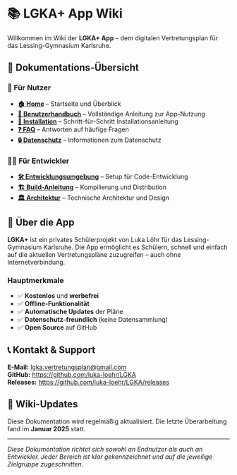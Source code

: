 # 📚 LGKA+ App Wiki

Willkommen im Wiki der **LGKA+ App** – dem digitalen Vertretungsplan für das Lessing-Gymnasium Karlsruhe.

## 📖 Dokumentations-Übersicht

### 👥 Für Nutzer

- **[🏠 Home](Home.md)** – Startseite und Überblick
- **[📖 Benutzerhandbuch](Benutzerhandbuch.md)** – Vollständige Anleitung zur App-Nutzung
- **[📱 Installation](Installation.md)** – Schritt-für-Schritt Installationsanleitung
- **[❓ FAQ](FAQ.md)** – Antworten auf häufige Fragen
- **[🔒 Datenschutz](Datenschutz.md)** – Informationen zum Datenschutz

### 👨‍💻 Für Entwickler

- **[🛠️ Entwicklungsumgebung](Entwicklungsumgebung.md)** – Setup für Code-Entwicklung
- **[🏗️ Build-Anleitung](Build-Anleitung.md)** – Kompilierung und Distribution
- **[🏛️ Architektur](Architektur.md)** – Technische Architektur und Design

## 🚀 Über die App

**LGKA+** ist ein privates Schülerprojekt von Luka Löhr für das Lessing-Gymnasium Karlsruhe. Die App ermöglicht es Schülern, schnell und einfach auf die aktuellen Vertretungspläne zuzugreifen – auch ohne Internetverbindung.

### Hauptmerkmale

- ✅ **Kostenlos** und **werbefrei**
- ✅ **Offline-Funktionalität**
- ✅ **Automatische Updates** der Pläne
- ✅ **Datenschutz-freundlich** (keine Datensammlung)
- ✅ **Open Source** auf GitHub

## 📞 Kontakt & Support

**E-Mail:** lgka.vertretungsplan@gmail.com  
**GitHub:** https://github.com/luka-loehr/LGKA  
**Releases:** https://github.com/luka-loehr/LGKA/releases

## 🔄 Wiki-Updates

Diese Dokumentation wird regelmäßig aktualisiert. Die letzte Überarbeitung fand im **Januar 2025** statt.

---

*Diese Dokumentation richtet sich sowohl an Endnutzer als auch an Entwickler. Jeder Bereich ist klar gekennzeichnet und auf die jeweilige Zielgruppe zugeschnitten.*